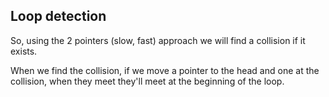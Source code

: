 ## Loop detection

So, using the 2 pointers (slow, fast) approach we will find a collision if it
exists.

When we find the collision, if we move a pointer to the head and one at the
collision, when they meet they'll meet at the beginning of the loop.
